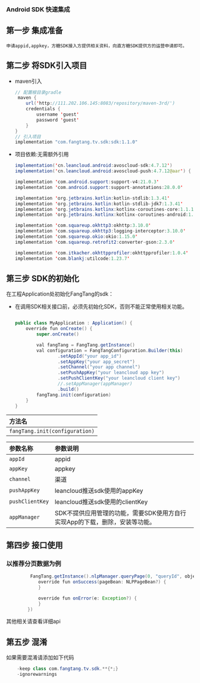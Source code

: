 ### Android SDK 快速集成

## 第一步 集成准备
`申请appid,appkey，方糖SDK接入方提供相关资料，向直方糖SDK提供方的运营申请即可。`

## 第二步 将SDK引入项目
  *  maven引入 
		``` java
		// 配置根目录gradle
		 maven {
            url('http://111.202.106.145:8083/repository/maven-3rd/')
            credentials {
                username 'guest'
                password 'guest'
            }
        }
		// 引入项目
        implementation "com.fangtang.tv.sdk:sdk:1.1.0"
		```

*   项目依赖:无需额外引用
    ``` java
    implementation('cn.leancloud.android:avoscloud-sdk:4.7.12')
    implementation('cn.leancloud.android:avoscloud-push:4.7.12@aar') { transitive = true }

    implementation 'com.android.support:support-v4:21.0.3'
    implementation 'com.android.support:support-annotations:28.0.0'

    implementation 'org.jetbrains.kotlin:kotlin-stdlib:1.3.41'
    implementation 'org.jetbrains.kotlin:kotlin-stdlib-jdk7:1.3.41'
    implementation 'org.jetbrains.kotlinx:kotlinx-coroutines-core:1.1.1'
    implementation 'org.jetbrains.kotlinx:kotlinx-coroutines-android:1.1.1'

    implementation 'com.squareup.okhttp3:okhttp:3.10.0'
    implementation 'com.squareup.okhttp3:logging-interceptor:3.10.0'
    implementation 'com.squareup.okio:okio:1.15.0'
    implementation 'com.squareup.retrofit2:converter-gson:2.3.0'

    implementation 'com.itkacher.okhttpprofiler:okhttpprofiler:1.0.4'
    implementation 'com.blankj:utilcode:1.23.7'
    ```


## 第三步 SDK的初始化

在工程Application处初始化FangTang的sdk：

* 在调用SDK相关接口前，必须先初始化SDK，否则不能正常使用相关功能。
    ``` java

    public class MyApplication : Application() {
        override fun onCreate() {
            super.onCreate()

            val fangTang = FangTang.getInstance()
            val configuration = FangTangConfiguration.Builder(this)
                    .setAppId("your app_id")
                    .setAppKey("your app_secret")
                    .setChannel("your app channel")
                    .setPushAppKey("your leancloud app key")
                    .setPushClientKey("your leancloud client key")
                    //.setAppManager(appManager)
                    .build()
            fangTang.init(configuration)
        }
    }


|方法名
|:-----
|`fangTang.init(configuration)`|


|参数名称|参数说明
|:-----|:---------|
|`appId`|appid
|`appKey`|appkey
|`channel` |渠道|
|`pushAppKey` |leancloud推送sdk使用的appKey|
|`pushClientKey` |leancloud推送sdk使用的clientKey|
|`appManager` |SDK不提供应用管理的功能，需要SDK使用方自行实现App的下载，删除，安装等功能。|

## 第四步 接口使用
### 以推荐分页数据为例

```java
         FangTang.getInstance().nlpManager.queryPage(0, "queryId", object : INLPManager.NLPPageListener {
            override fun onSuccess(pageBean: NLPPageBean?) {
            }

            override fun onError(e: Exception?) {
            }
        })
```

其他相关请查看详细api<br>

## 第五步 混淆

 如果需要混淆请添加如下代码
```java
    -keep class com.fangtang.tv.sdk.**{*;}
    -ignorewarnings
```